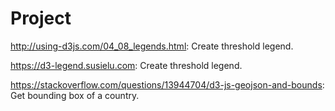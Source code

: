 # Project

http://using-d3js.com/04_08_legends.html: Create threshold legend.

https://d3-legend.susielu.com: Create threshold legend.

https://stackoverflow.com/questions/13944704/d3-js-geojson-and-bounds: Get bounding box of a country.